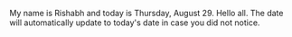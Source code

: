 My name is Rishabh and today is Thursday, August 29. Hello all. The date will automatically update to today's date in case you did not notice.
